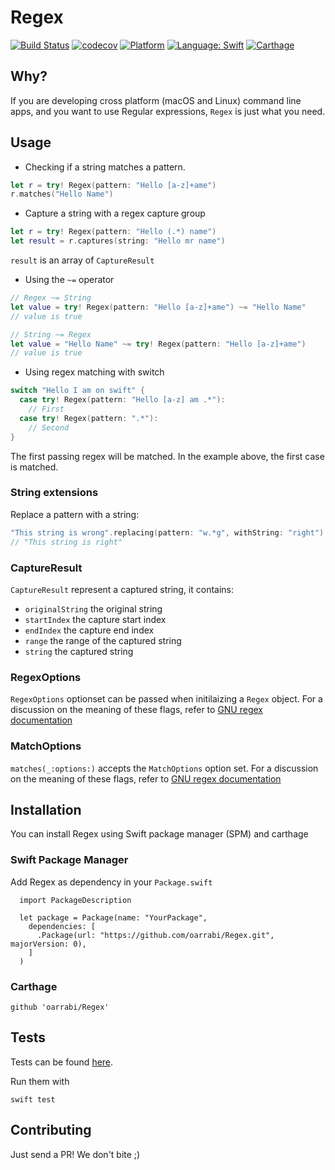 # Regex

[![Build Status](https://travis-ci.org/oarrabi/Regex.svg?branch=master)](https://travis-ci.org/oarrabi/Regex)
[![codecov](https://codecov.io/gh/oarrabi/Regex/branch/master/graph/badge.svg)](https://codecov.io/gh/oarrabi/Regex)
[![Platform](https://img.shields.io/badge/platform-osx-lightgrey.svg)](https://travis-ci.org/oarrabi/Regex)
[![Language: Swift](https://img.shields.io/badge/language-swift-orange.svg)](https://travis-ci.org/oarrabi/Regex)
[![Carthage](https://img.shields.io/badge/Carthage-compatible-4BC51D.svg?style=flat)](https://github.com/Carthage/Carthage)


## Why?

If you are developing cross platform (macOS and Linux) command line apps, and you want to use Regular expressions, `Regex` is just what you need.

## Usage

- Checking if a string matches a pattern.

```swift
let r = try! Regex(pattern: "Hello [a-z]+ame")
r.matches("Hello Name")
```

- Capture a string with a regex capture group

```swift
let r = try! Regex(pattern: "Hello (.*) name")
let result = r.captures(string: "Hello mr name")
```

`result` is an array of `CaptureResult`

- Using the `~=` operator

```swift
// Regex ~= String
let value = try! Regex(pattern: "Hello [a-z]+ame") ~= "Hello Name"
// value is true

// String ~= Regex
let value = "Hello Name" ~= try! Regex(pattern: "Hello [a-z]+ame")
// value is true
```

- Using regex matching with switch

```swift
switch "Hello I am on swift" {
  case try! Regex(pattern: "Hello [a-z] am .*"):
    // First
  case try! Regex(pattern: ".*"):
    // Second
}
```

The first passing regex will be matched. In the example above, the first case is matched.

### String extensions

Replace a pattern with a string:

```swift
"This string is wrong".replacing(pattern: "w.*g", withString: "right")
// "This string is right"
```

### CaptureResult

`CaptureResult` represent a captured string, it contains:

- `originalString` the original string
- `startIndex` the capture start index
- `endIndex` the capture end index 
- `range` the range of the captured string
- `string` the captured string 

### RegexOptions

`RegexOptions` optionset can be passed when initilaizing a `Regex` object.
For a discussion on the meaning of these flags, refer to [GNU regex documentation](http://www.gnu.org/software/libc/manual/html_node/POSIX-Regexp-Compilation.html#POSIX-Regexp-Compilation)

### MatchOptions
`matches(_:options:)` accepts the `MatchOptions` option set.
For a discussion on the meaning of these flags, refer to [GNU regex documentation](http://www.gnu.org/software/libc/manual/html_node/Matching-POSIX-Regexps.html#Matching-POSIX-Regexps)

## Installation
You can install Regex using Swift package manager (SPM) and carthage

### Swift Package Manager
Add Regex as dependency in your `Package.swift`

```
  import PackageDescription

  let package = Package(name: "YourPackage",
    dependencies: [
      .Package(url: "https://github.com/oarrabi/Regex.git", majorVersion: 0),
    ]
  )
```

### Carthage
    github 'oarrabi/Regex'

## Tests
Tests can be found [here](https://github.com/oarrabi/Regex/tree/master/Tests).

Run them with
```
swift test
```

## Contributing

Just send a PR! We don't bite ;)
